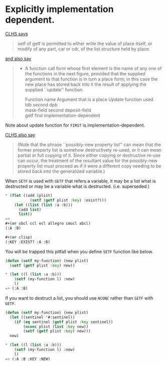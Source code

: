 # Explicitly implementation dependent.
[CLHS says](http://clhs.lisp.se/Body/c_conses.htm)

> setf of getf is permitted to either write the value of place itself, or modify of any part, car or cdr, of the list structure held by place. 

[and also say](http://www.lispworks.com/documentation/lw50/CLHS/Body/05_abb.htm)

> * A function call form whose first element is the name of any one of the functions in the next figure, provided that the supplied argument to that function is in turn a place form; in this case the new place has stored back into it the result of applying the supplied ``update'' function.
> 
>     Function name  Argument that is a place  Update function used      
>     ldb            second                    dpb                       
>     mask-field     second                    deposit-field             
>     getf           first                     implementation-dependent  

Note about update function for `FIRST` is implementation-dependent.

[CLHS also say](http://www.lispworks.com/documentation/lw50/CLHS/Body/05_abb.htm)

> (Note that the phrase ``possibly-new property list'' can mean that the former property list is somehow destructively re-used, or it can mean partial or full copying of it. Since either copying or destructive re-use can occur, the treatment of the resultant value for the possibly-new property list must proceed as if it were a different copy needing to be stored back into the generalized variable.) 

When `SETF` is used with `GETF` that refers a variable, it may be a list what is destructed or may be a variable what is destructed. (i.e. superseded.)

```lisp
* (flet ((add (plist)
           (setf (getf plist :key) :exist?)))
    (let ((list (list :a :b)))
      (add list)
      list))
=>
#+(or sbcl ccl ecl allegro cmucl abcl)
(:A :B)

#+(or clisp)
(:KEY :EXIST? :A :B)
```

You will be trapped this pitfall when you define `SETF` function like below.

```lisp
(defun (setf my-function) (new plist)
  (setf (getf plist :key) new))

* (let ((l (list :a :b)))
    (setf (my-function l) :new)
    l)
=> (:A :B)
```

If you want to destruct a list, you should use `NCONC` rather than `SETF` with `GETF`.

```lisp
(defun (setf my-function) (new plist)
  (let ((sentinel '#:sentinel))
    (if (eq sentinel (getf plist :key sentinel))
        (nconc plist (list :key new))
        (setf (getf plist :key) new)))
  new)

* (let ((l (list :a :b)))
    (setf (my-function l) :new)
    l)
=> (:A :B :KEY :NEW)
```
